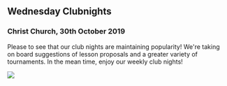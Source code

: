 ## Wednesday Clubnights

### Christ Church, 30th October 2019

Please to see that our club nights are maintaining popularity! We're taking on board suggestions of lesson proposals and a greater variety of tournaments. In the mean time, enjoy our weekly club nights!

<img src="https://i.imgur.com/FJMGuA6.png">